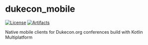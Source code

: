 # dukecon_mobile
[![License](https://img.shields.io/badge/License-Apache%202.0-blue.svg)](https://opensource.org/licenses/Apache-2.0)
[![Artifacts](https://jitpack.io/v/dukecon/dukecon_mobile.svg)](https://jitpack.io/#dukecon/dukecon_mobile)


Native mobile clients for Dukecon.org conferences build with Kotlin Multiplatform
